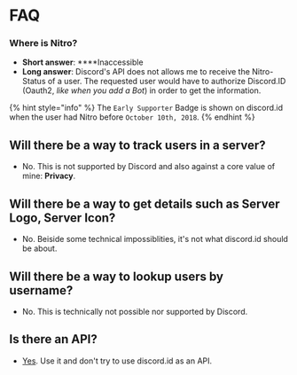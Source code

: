 # FAQ

### Where is Nitro?

* **Short answer**: ****Inaccessible
* **Long answer**: Discord's API does not allows me to receive the Nitro-Status of a user. The requested user would have to authorize Discord.ID \(Oauth2, _like when you add a Bot_\) in order to get the information.

{% hint style="info" %}
The `Early Supporter` Badge is shown on discord.id when the user had Nitro before `October 10th, 2018`.
{% endhint %}

## Will there be a way to track users in a server?

* No. This is not supported by Discord and also against a core value of mine: **Privacy**. 

## Will there be a way to get details such as Server Logo, Server Icon?

* No. Beiside some technical impossiblities, it's not what discord.id should be about.

## Will there be a way to lookup users by username?

* No. This is technically not possible nor supported by Discord.

## Is there an API?

* [Yes](https://discord.com/developers/docs/resources/user#get-user). Use it and don't try to use discord.id as an API.

